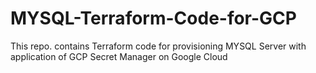 # MYSQL-Terraform-Code-for-GCP
This repo. contains Terraform code for provisioning MYSQL Server with application of GCP Secret Manager on Google Cloud
